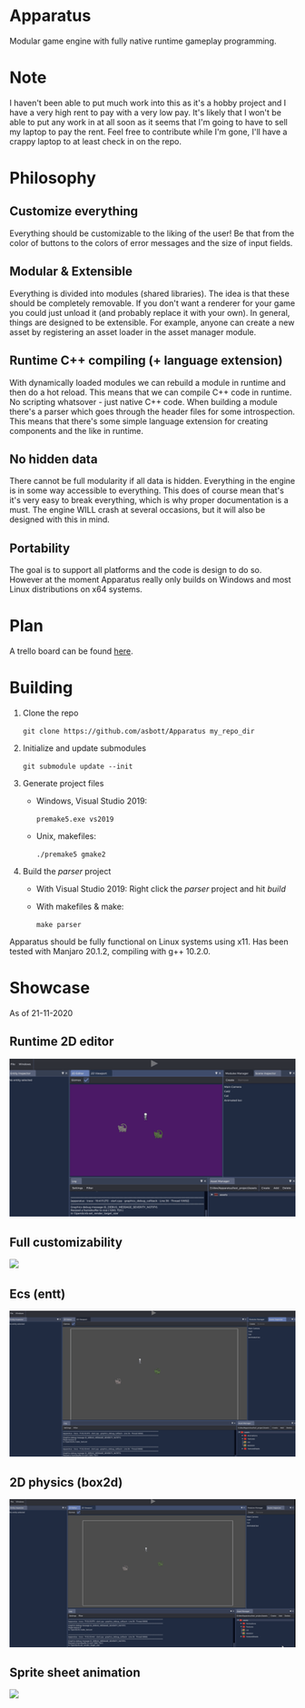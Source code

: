 # Apparatus
Modular game engine with fully native runtime gameplay
programming.

# Note
I haven't been able to put much work into this as it's a hobby project and I have
a very high rent to pay with a very low pay. It's likely that I won't be able to
put any work in at all soon as it seems that I'm going to have to sell my laptop
to pay the rent. Feel free to contribute while I'm gone, I'll have a crappy laptop
to at least check in on the repo.

# Philosophy
## Customize everything
Everything should be customizable to the liking of the user! Be that from the color of buttons to the colors of error messages and the size of input fields.
## Modular & Extensible
Everything is divided into modules (shared libraries). The idea is that these should be completely removable. If you don't want a renderer for your game you could just unload it (and probably replace it with your own). In general, things are designed to be extensible. For example, anyone can create a new asset by registering an asset loader in the asset manager module.
## Runtime C++ compiling (+ language extension)
With dynamically loaded modules we can rebuild a module in runtime and then do a hot reload. This means that we can compile C++ code in runtime. No scripting whatsover - just native C++ code. When building a module there's a parser which goes through the header files for some introspection. This means that there's some simple language extension for creating components and the like in runtime.
## No hidden data
There cannot be full modularity if all data is hidden. Everything in the engine is in some way accessible to everything. This does of course mean that's it's very easy to break everything, which is why proper documentation is a must. The engine WILL crash at several occasions, but it will also be designed with this in mind.
## Portability
The goal is to support all platforms and the code is design to do so. However at the moment Apparatus really only builds on Windows and most Linux distributions on x64 systems.

# Plan
A trello board can be found <a href="https://trello.com/b/xe6pIKCK/apparatus">here</a>.

# Building

1. Clone the repo
    
    `git clone https://github.com/asbott/Apparatus my_repo_dir`
2. Initialize and update submodules
    
    `git submodule update --init`
3. Generate project files
    - Windows, Visual Studio 2019: 
        
        `premake5.exe vs2019`
    - Unix, makefiles: 
    
        `./premake5 gmake2`
4. Build the <i>parser</i> project
    - With Visual Studio 2019: Right click the <i>parser</i> project and hit <i>build</i>
    - With makefiles & make: 

        `make parser`


Apparatus should be fully functional on Linux systems using x11. Has been tested with Manjaro 20.1.2, compiling with g++ 10.2.0.

# Showcase
As of 21-11-2020

## Runtime 2D editor
![](repo/editor.gif)

## Full customizability
![](repo/customize.gif)

## Ecs (entt)
![](repo/ecs.gif)

## 2D physics (box2d)
![](repo/2dphysics.gif)
 
## Sprite sheet animation
![](repo/2dsheetanim.gif)

